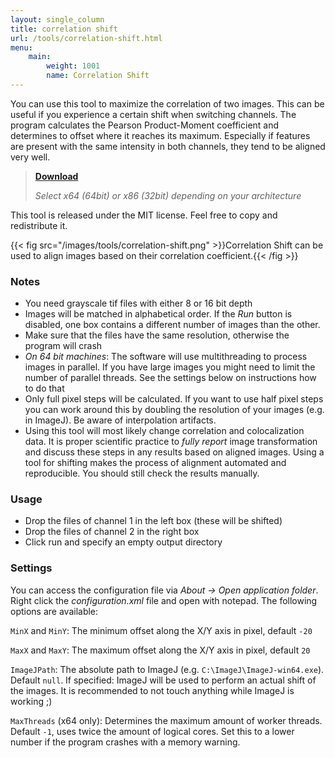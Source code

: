 ```yaml
---
layout: single_column
title: correlation shift
url: /tools/correlation-shift.html
menu:
    main:
        weight: 1001
        name: Correlation Shift
---
```

You can use this tool to maximize the correlation of two images. This can be useful if you experience a certain shift when switching channels. The program calculates the Pearson Product-Moment coefficient and determines to offset where it reaches its maximum. Especially if features are present with the same intensity in both channels, they tend to be aligned very well.

> [**Download**](https://github.com/ChrisK91/Correlation-Shift/releases)
>
> *Select x64 (64bit) or x86 (32bit) depending on your architecture*

This tool is released under the MIT license. Feel free to copy and redistribute it.

{{< fig src="/images/tools/correlation-shift.png" >}}Correlation Shift can be used to align images based on their correlation coefficient.{{< /fig >}}

### Notes

- You need grayscale tif files with either 8 or 16 bit depth
- Images will be matched in alphabetical order. If the *Run* button is disabled, one box contains a different number of images than the other.
- Make sure that the files have the same resolution, otherwise the program will crash
- *On 64 bit machines*: The software will use multithreading to process images in parallel. If you have large images you might need to limit the number of parallel threads. See the settings below on instructions how to do that
- Only full pixel steps will be calculated. If you want to use half pixel steps you can work around this by doubling the resolution of your images (e.g. in ImageJ). Be aware of interpolation artifacts.
- Using this tool will most likely change correlation and colocalization data. It is proper scientific practice to *fully report* image transformation and discuss these steps in any results based on aligned images. Using a tool for shifting makes the process of alignment automated and reproducible. You should still check the results manually.

### Usage

- Drop the files of channel 1 in the left box (these will be shifted)
- Drop the files of channel 2 in the right box
- Click run and specify an empty output directory

### Settings

You can access the configuration file via *About &rarr; Open application folder*. Right click the *configuration.xml* file and open with notepad. The following options are available:

`MinX` and `MinY`: The minimum offset along the X/Y axis in pixel, default `-20`

`MaxX` and `MaxY`: The maximum offset along the X/Y axis in pixel, default `20`

`ImageJPath`: The absolute path to ImageJ (e.g. `C:\ImageJ\ImageJ-win64.exe`). Default `null`. If specified: ImageJ will be used to perform an actual shift of the images. It is recommended to not touch anything while ImageJ is working ;)

`MaxThreads` (x64 only): Determines the maximum amount of worker threads. Default `-1`, uses twice the amount of logical cores. Set this to a lower number if the program crashes with a memory warning.